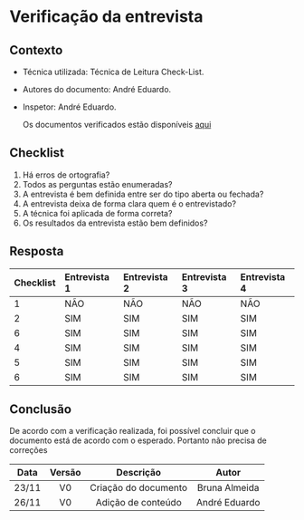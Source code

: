 # Verificação da entrevista

<!--  muda conforme o documento que você for verificar -->

## Contexto

- Técnica utilizada: Técnica de Leitura Check-List.
<!-- É a verificação padrão, todo mundo usa essa -->
- Autores do documento: André Eduardo.
<!-- Quem fez o documento que está sendo verificado -->
- Inspetor: André Eduardo.
  <!-- Quem está fazendo a verificação -->
  <p align = "justify">Os documentos verificados estão disponíveis <a href="https://interacao-humano-computador.github.io/2020.1-Prefeiturade-Aguas-Lindas-de-Goias/perfil_usuario/entrevista/">aqui</a></p>
  <!-- Coloca o link do documento q tá sendo verificado -->

## Checklist

<!-- Fazer perguntas que levem à padronização do documento -->

1. Há erros de ortografia?
2. Todos as perguntas estão enumeradas?
3. A entrevista é bem definida entre ser do tipo aberta ou fechada?
4. A entrevista deixa de forma clara quem é o entrevistado?
5. A técnica foi aplicada de forma correta?
6. Os resultados da entrevista estão bem definidos?

## Resposta

<!-- Responder através de tabela, SIM ou NÃO -->

| Checklist | Entrevista 1 | Entrevista 2 | Entrevista 3 | Entrevista 4 |
| :-------- | :----------- | :----------- | :----------- | :----------- |
| 1         | NÃO          | NÃO          | NÃO          | NÃO          |
| 2         | SIM          | SIM          | SIM          | SIM          |
| 6         | SIM          | SIM          | SIM          | SIM          |
| 4         | SIM          | SIM          | SIM          | SIM          |
| 5         | SIM          | SIM          | SIM          | SIM          |
| 6         | SIM          | SIM          | SIM          | SIM          |

## Conclusão

De acordo com a verificação realizada, foi possível concluir que o documento está de acordo com o esperado. Portanto não precisa de correções

<!-- Concluir falando como foi a verificação, se tem muitas coisas pra mudar, se os documentos diferem muito dos outros -->

| Data  | Versão |      Descrição       |     Autor     |
| :---: | :----: | :------------------: | :-----------: |
| 23/11 |   V0   | Criação do documento | Bruna Almeida |
| 26/11 |   V0   |  Adição de conteúdo  | André Eduardo |
